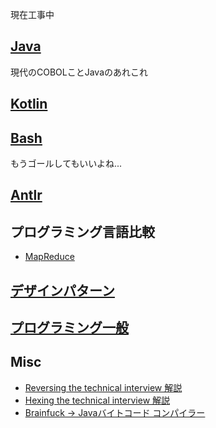 
現在工事中

## [Java](java)
現代のCOBOLことJavaのあれこれ

## [Kotlin](kotlin)

## [Bash](bash)
もうゴールしてもいいよね...

## [Antlr](antlr)

## プログラミング言語比較
* [MapReduce](compare/mapreduce.html)

## [デザインパターン](designpattern)
## [プログラミング一般](programming)

## Misc
* [Reversing the technical interview 解説](misc/reversingthetechnicalinterview.html)
* [Hexing the technical interview 解説](misc/hexingthetechnicalinterview.html)
* [Brainfuck -> Javaバイトコード コンパイラー](brainfuck/brainfuck.html)
